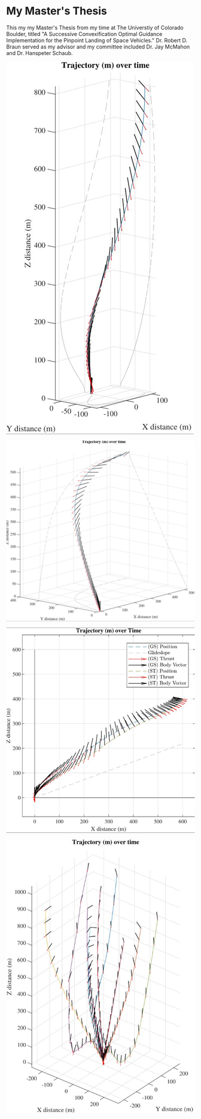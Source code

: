 # My Master's Thesis
This my my Master's Thesis from my time at The Universtiy of Colorado Boulder, titled "A Successive Convexification Optimal Guidance
Implementation for the Pinpoint Landing of Space Vehicles." Dr. Robert D. Braun served as my advisor and my committee included Dr. Jay McMahon and Dr. Hanspeter Schaub.  





<p align="center">

![Landing Divert Trajectory](/figs/3dtraj_intro.JPG)

![Out of plane Divert Trajectory](/figs/3dtraj_oop.JPG)

![Trajectories with different constraints](/figs/3dtraj_dual.JPG)

![Trajectory solutions for dispersed initial conditions.](/figs/monte.JPG)

</p>
